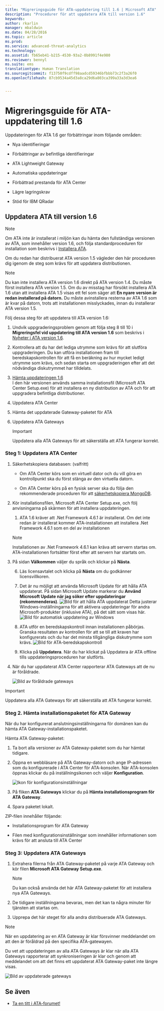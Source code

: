 ```yaml
---
title: "Migreringsguide för ATA-uppdatering till 1.6 | Microsoft ATA"
description: "Procedurer för att uppdatera ATA till version 1.6"
keywords: 
author: rkarlin
manager: mbaldwin
ms.date: 04/28/2016
ms.topic: article
ms.prod: 
ms.service: advanced-threat-analytics
ms.technology: 
ms.assetid: fb65eb41-b215-4530-93a2-0b8991f4e980
ms.reviewer: bennyl
ms.suite: ems
translationtype: Human Translation
ms.sourcegitcommit: f13750f9cdff98aadcd59346bfbbb73c2f3a26f0
ms.openlocfilehash: 87cb9534a45d3a8ca29d6a803ca399a33a3d3ea6


---
```


# Migreringsguide för ATA-uppdatering till 1.6
Uppdateringen för ATA 1.6 ger förbättringar inom följande områden:

-   Nya identifieringar

-   Förbättringar av befintliga identifieringar

-   ATA Lightweight Gateway

-   Automatiska uppdateringar

-   Förbättrad prestanda för ATA Center

-   Lägre lagringskrav

-   Stöd för IBM QRadar

## Uppdatera ATA till version 1.6
> [!NOTE] 
> Om ATA inte är installerat i miljön kan du hämta den fullständiga versionen av ATA, som innehåller version 1.6, och följa standardproceduren för installation som beskrivs i [Installera ATA](/advanced-threat-analytics/deploy-use/install-ata).

Om du redan har distribuerat ATA version 1.5 vägleder den här proceduren dig igenom de steg som krävs för att uppdatera distributionen.

> [!NOTE] 
> Du kan inte installera ATA version 1.6 direkt på ATA version 1.4. Du måste först installera ATA version 1.5. Om du av misstag har försökt installera ATA 1.6 utan att installera ATA 1.5 visas ett fel som säger att **En nyare version är redan installerad på datorn.** Du måste avinstallera resterna av ATA 1.6 som är kvar på datorn, trots att installationen misslyckades, innan du installerar ATA version 1.5.

Följ dessa steg för att uppdatera till ATA version 1.6:

1. Undvik uppgraderingsproblem genom att följa steg 8 till 10 i **Migreringsfel vid uppdatering till ATA version 1.6** som beskrivs i [Nyheter i ATA version 1.6](whats-new-version-1.6.md).
2. Kontrollera att du har det lediga utrymme som krävs för att slutföra uppgraderingen. Du kan utföra installationen fram till beredskapskontrollen för att få en beräkning av hur mycket ledigt utrymme som krävs, och sedan starta om uppgraderingen efter att det nödvändiga diskutrymmet har tilldelats.
1.  [Hämta uppdateringen 1.6](http://www.microsoft.com/evalcenter/evaluate-microsoft-advanced-threat-analytics)<br>
I den här versionen används samma installationsfil (Microsoft ATA Center Setup.exe) för att installera en ny distribution av ATA och för att uppgradera befintliga distributioner.

2.  Uppdatera ATA Center

3.  Hämta det uppdaterade Gateway-paketet för ATA

4.  Uppdatera ATA Gateways

    > [!IMPORTANT]
    > Uppdatera alla ATA Gateways för att säkerställa att ATA fungerar korrekt.

### Steg 1: Uppdatera ATA Center

1.  Säkerhetskopiera databasen: (valfritt)

    -   Om ATA Center körs som en virtuell dator och du vill göra en kontrollpunkt ska du först stänga av den virtuella datorn.

    -   Om ATA Center körs på en fysisk server ska du följa den rekommenderade proceduren för att [säkerhetskopiera MongoDB](https://docs.mongodb.org/manual/core/backups/).

2.  Kör installationsfilen, Microsoft ATA Center Setup.exe, och följ anvisningarna på skärmen för att installera uppdateringen.

    1.  ATA 1.6 kräver att .Net Framework 4.6.1 är installerat. Om det inte redan är installerat kommer ATA-installationen att installera .Net Framework 4.6.1 som en del av installationen<br>
    > [!NOTE]
    > Installationen av .Net Framework 4.6.1 kan kräva att servern startas om. ATA-installationen fortsätter först efter att servern har startats om.
5.  På sidan **Välkommen** väljer du språk och klickar på **Nästa**.

    6.  Läs licensavtalet och klicka på **Nästa** om du godkänner licensvillkoren.

    7.  Det är nu möjligt att använda Microsoft Update för att hålla ATA uppdaterat.  På sidan Microsoft Update markerar du **Använd Microsoft Update när jag söker efter uppdateringar (rekommenderas)**.
    ![Bild för att hålla ATA uppdaterat](media/ata_ms_update.png) Detta justerar Windows-inställningarna för att aktivera uppdateringar för andra Microsoft-produkter (inklusive ATA), på det sätt som visas här. 
     ![Bild för automatisk uppdatering av Windows](media/ata_installupdatesautomatically.png)

    8.  ATA utför en beredskapskontroll innan installationen påbörjas. Granska resultaten av kontrollen för att se till att kraven har konfigurerats och du har det minsta tillgängliga diskutrymme som krävs. 
    ![Bild för ATA-beredskapskontroll](media/ata_install_readinesschecks.png)

    3.  Klicka på **Uppdatera**. När du har klickat på Uppdatera är ATA offline tills uppdateringsproceduren har slutförts.

4.  När du har uppdaterat ATA Center rapporterar ATA Gateways att de nu är föråldrade.

    ![Bild av föråldrade gateways](media/ATA-center-outdated.png)

> [!IMPORTANT] 
> Uppdatera alla ATA Gateways för att säkerställa att ATA fungerar korrekt.

### Steg 2. Hämta installationspaketet för ATA Gateway
När du har konfigurerat anslutningsinställningarna för domänen kan du hämta ATA Gateway-installationspaketet.

Hämta ATA Gateway-paketet:

1.  Ta bort alla versioner av ATA Gateway-paketet som du har hämtat tidigare.

2.  Öppna en webbläsare på ATA Gateway-datorn och ange IP-adressen som du konfigurerade i ATA Center för ATA-konsolen. När ATA-konsolen öppnas klickar du på inställningsikonen och väljer **Konfiguration**.

    ![Ikon för konfigurationsinställningar](media/ATA-config-icon.JPG)

3.  På fliken **ATA Gateways** klickar du på **Hämta installationsprogram för ATA Gateway**.

4.  Spara paketet lokalt.

ZIP-filen innehåller följande:

-   Installationsprogram för ATA Gateway

-   Filen med konfigurationsinställningar som innehåller informationen som krävs för att ansluta till ATA Center

### Steg 3: Uppdatera ATA Gateways

1.  Extrahera filerna från ATA Gateway-paketet på varje ATA Gateway och kör filen **Microsoft ATA Gateway Setup.exe**.

    > [!NOTE] 
    > Du kan också använda det här ATA Gateway-paketet för att installera nya ATA Gateways.

2.  De tidigare inställningarna bevaras, men det kan ta några minuter för tjänsten att startas om.

3.  Upprepa det här steget för alla andra distribuerade ATA Gateways.

> [!NOTE] 
> När en uppdatering av en ATA Gateway är klar försvinner meddelandet om att den är föråldrad på den specifika ATA-gatewayen.

Du vet att uppdateringen av alla ATA Gateways är klar när alla ATA Gateways rapporterar att synkroniseringen är klar och genom att meddelandet om att det finns ett uppdaterat ATA Gateway-paket inte längre visas.

![Bild av uppdaterade gateways](media/ATA-gw-updated.png)


## Se även

- [Ta en titt i ATA-forumet!](https://social.technet.microsoft.com/Forums/security/home?forum=mata)



<!--HONumber=Jul16_HO4-->


